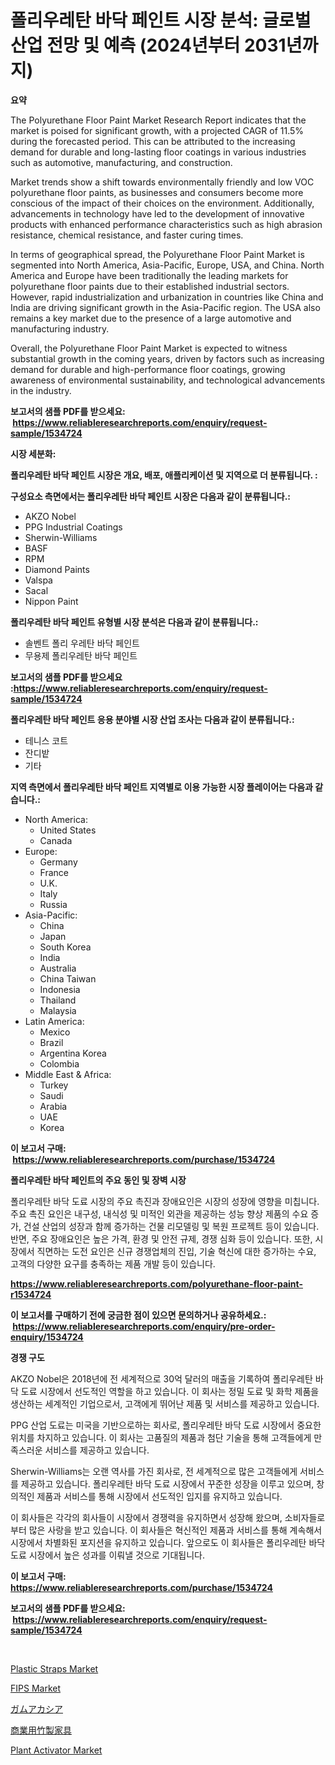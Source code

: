 <p><h1>폴리우레탄 바닥 페인트 시장 분석: 글로벌 산업 전망 및 예측 (2024년부터 2031년까지)</h1></p><p><strong>요약</strong></p>
<p><p>The Polyurethane Floor Paint Market Research Report indicates that the market is poised for significant growth, with a projected CAGR of 11.5% during the forecasted period. This can be attributed to the increasing demand for durable and long-lasting floor coatings in various industries such as automotive, manufacturing, and construction.</p><p>Market trends show a shift towards environmentally friendly and low VOC polyurethane floor paints, as businesses and consumers become more conscious of the impact of their choices on the environment. Additionally, advancements in technology have led to the development of innovative products with enhanced performance characteristics such as high abrasion resistance, chemical resistance, and faster curing times.</p><p>In terms of geographical spread, the Polyurethane Floor Paint Market is segmented into North America, Asia-Pacific, Europe, USA, and China. North America and Europe have been traditionally the leading markets for polyurethane floor paints due to their established industrial sectors. However, rapid industrialization and urbanization in countries like China and India are driving significant growth in the Asia-Pacific region. The USA also remains a key market due to the presence of a large automotive and manufacturing industry.</p><p>Overall, the Polyurethane Floor Paint Market is expected to witness substantial growth in the coming years, driven by factors such as increasing demand for durable and high-performance floor coatings, growing awareness of environmental sustainability, and technological advancements in the industry.</p></p>
<p><strong>보고서의 샘플 PDF를 받으세요: &nbsp;<a href="https://www.reliableresearchreports.com/enquiry/request-sample/1534724">https://www.reliableresearchreports.com/enquiry/request-sample/1534724</a></strong></p>
<p><strong>시장 세분화:</strong></p>
<p><strong> 폴리우레탄 바닥 페인트 시장은 개요, 배포, 애플리케이션 및 지역으로 더 분류됩니다. :</strong></p>
<p><strong>구성요소 측면에서는 폴리우레탄 바닥 페인트 시장은 다음과 같이 분류됩니다.:</strong></p>
<p><ul><li>AKZO Nobel</li><li>PPG Industrial Coatings</li><li>Sherwin-Williams</li><li>BASF</li><li>RPM</li><li>Diamond Paints</li><li>Valspa</li><li>Sacal</li><li>Nippon Paint</li></ul></p>
<p><strong> 폴리우레탄 바닥 페인트 유형별 시장 분석은 다음과 같이 분류됩니다.:</strong></p>
<p><ul><li>솔벤트 폴리 우레탄 바닥 페인트</li><li>무용제 폴리우레탄 바닥 페인트</li></ul></p>
<p><strong>보고서의 샘플 PDF를 받으세요 :<a href="https://www.reliableresearchreports.com/enquiry/request-sample/1534724">https://www.reliableresearchreports.com/enquiry/request-sample/1534724</a></strong></p>
<p><strong> 폴리우레탄 바닥 페인트 응용 분야별 시장 산업 조사는 다음과 같이 분류됩니다.:</strong></p>
<p><ul><li>테니스 코트</li><li>잔디밭</li><li>기타</li></ul></p>
<p><strong>지역 측면에서 폴리우레탄 바닥 페인트 지역별로 이용 가능한 시장 플레이어는 다음과 같습니다.:</strong></p>
<p><ul>
    <li>
        North America:
        <ul>
            <li>United States</li>
            <li>Canada</li>
        </ul>
    </li>
    <li>
        Europe:
        <ul>
            <li>Germany</li>
            <li>France</li>
            <li>U.K.</li>
            <li>Italy</li>
            <li>Russia</li>
        </ul>
    </li>
    <li>
        Asia-Pacific:
        <ul>
            <li>China</li>
            <li>Japan</li>
            <li>South Korea</li>
            <li>India</li>
            <li>Australia</li>
            <li>China Taiwan</li>
            <li>Indonesia</li>
            <li>Thailand</li>
            <li>Malaysia</li>
        </ul>
    </li>
    <li>
        Latin America:
        <ul>
            <li>Mexico</li>
            <li>Brazil</li>
            <li>Argentina Korea</li>
            <li>Colombia</li>
        </ul>
    </li>
    <li>
        Middle East & Africa:
        <ul>
            <li>Turkey</li>
            <li>Saudi</li>
            <li>Arabia</li>
            <li>UAE</li>
            <li>Korea</li>
        </ul>
    </li>
    </ul></p>
<p><strong>이 보고서 구매: &nbsp;<a href="https://www.reliableresearchreports.com/purchase/1534724">https://www.reliableresearchreports.com/purchase/1534724</a></strong></p>
<p><strong>폴리우레탄 바닥 페인트의 주요 동인 및 장벽 시장</strong></p>
<p><p>폴리우레탄 바닥 도료 시장의 주요 촉진과 장애요인은 시장의 성장에 영향을 미칩니다. 주요 촉진 요인은 내구성, 내식성 및 미적인 외관을 제공하는 성능 향상 제품의 수요 증가, 건설 산업의 성장과 함께 증가하는 건물 리모델링 및 복원 프로젝트 등이 있습니다. 반면, 주요 장애요인은 높은 가격, 환경 및 안전 규제, 경쟁 심화 등이 있습니다. 또한, 시장에서 직면하는 도전 요인은 신규 경쟁업체의 진입, 기술 혁신에 대한 증가하는 수요, 고객의 다양한 요구를 충족하는 제품 개발 등이 있습니다.</p></p>
<p><strong><a href="https://www.reliableresearchreports.com/polyurethane-floor-paint-r1534724">https://www.reliableresearchreports.com/polyurethane-floor-paint-r1534724</a></strong></p>
<p><strong>이 보고서를 구매하기 전에 궁금한 점이 있으면 문의하거나 공유하세요.: &nbsp;<a href="https://www.reliableresearchreports.com/enquiry/pre-order-enquiry/1534724">https://www.reliableresearchreports.com/enquiry/pre-order-enquiry/1534724</a></strong></p>
<p><strong>경쟁 구도</strong></p>
<p><p>AKZO Nobel은 2018년에 전 세계적으로 30억 달러의 매출을 기록하여 폴리우레탄 바닥 도료 시장에서 선도적인 역할을 하고 있습니다. 이 회사는 정밀 도료 및 화학 제품을 생산하는 세계적인 기업으로서, 고객에게 뛰어난 제품 및 서비스를 제공하고 있습니다.</p><p>PPG 산업 도료는 미국을 기반으로하는 회사로, 폴리우레탄 바닥 도료 시장에서 중요한 위치를 차지하고 있습니다. 이 회사는 고품질의 제품과 첨단 기술을 통해 고객들에게 만족스러운 서비스를 제공하고 있습니다.</p><p>Sherwin-Williams는 오랜 역사를 가진 회사로, 전 세계적으로 많은 고객들에게 서비스를 제공하고 있습니다. 폴리우레탄 바닥 도료 시장에서 꾸준한 성장을 이루고 있으며, 창의적인 제품과 서비스를 통해 시장에서 선도적인 입지를 유지하고 있습니다.</p><p>이 회사들은 각각의 회사들이 시장에서 경쟁력을 유지하면서 성장해 왔으며, 소비자들로부터 많은 사랑을 받고 있습니다. 이 회사들은 혁신적인 제품과 서비스를 통해 계속해서 시장에서 차별화된 포지션을 유지하고 있습니다. 앞으로도 이 회사들은 폴리우레탄 바닥 도료 시장에서 높은 성과를 이뤄낼 것으로 기대됩니다.</p></p>
<p><strong>이 보고서 구매: &nbsp; <a href="https://www.reliableresearchreports.com/purchase/1534724">https://www.reliableresearchreports.com/purchase/1534724</a></strong></p>
<p><strong>보고서의 샘플 PDF를 받으세요: &nbsp;<a href="https://www.reliableresearchreports.com/enquiry/request-sample/1534724">https://www.reliableresearchreports.com/enquiry/request-sample/1534724</a></strong><strong></strong></p>
<p>&nbsp;</p>
<p><p><a href="https://cat-emmental-94b.notion.site/Plastic-Straps-Market-Research-Report-Reveals-The-Latest-Trends-And-Opportunities-of-this-Market-for-8953b7c953734fd881854fad5513292d">Plastic Straps Market</a></p><p><a href="https://view.publitas.com/reportprime-1/fips-market-centers-on-aspects-such-as-market-growth-market-share-market-opportunity-and-projected-forecasts-spanning-from-2024-to-2031/">FIPS Market</a></p><p><a href="https://github.com/pepo3k/Market-Research-Report-List-1/blob/main/610196019920.md">ガムアカシア</a></p><p><a href="https://github.com/vhemk0794148/Market-Research-Report-List-1/blob/main/292005919919.md">商業用竹製家具</a></p><p><a href="https://silk-columnist-571.notion.site/Plant-Activator-Market-Research-Report-Provides-Critical-Insights-that-can-help-Shape-Business-Devel-4abef8e832a3463aac53ef71478684c8">Plant Activator Market</a></p></p>